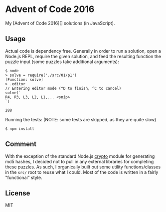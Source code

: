 # Advent of Code 2016

My [Advent of Code 2016][] solutions (in JavaScript).

## Usage

Actual code is dependency free. Generally in order to run a solution, open a
Node.js REPL, require the given solution, and feed the resulting function the
puzzle input (some puzzles take additional arguments):

```
$ node
> solve = require('./src/01/p1')
[Function: solve]
> .editor
// Entering editor mode (^D to finish, ^C to cancel)
solve(`
R4, R3, L3, L2, L1,... <snip>
`)

288
```

Running the tests: (NOTE: some tests are skipped, as they are quite slow)

    $ npm install

## Comment

With the exception of the standard Node.js [crypto](https://nodejs.org/api/crypto.html)
module for generating md5 hashes, I decided not to pull in any external
libraries for completing these puzzles. As such, I organically built out some
utility functions/classes in the `src/` root to reuse what I could. Most of the
code is written in a fairly "functional" style.

## License

MIT

[Advent of Code]: http://adventofcode.com/2016
